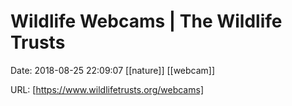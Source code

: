 # Wildlife Webcams | The Wildlife Trusts

Date: 2018-08-25 22:09:07
[[nature]] [[webcam]]

URL: [https://www.wildlifetrusts.org/webcams]
